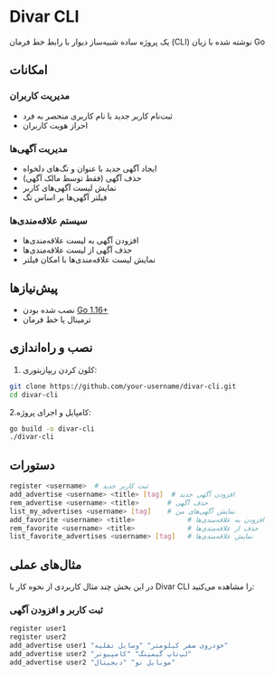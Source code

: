 # Divar CLI

یک پروژه ساده شبیه‌ساز دیوار با رابط خط فرمان (CLI) نوشته شده با زبان Go

## امکانات

### مدیریت کاربران
- ثبت‌نام کاربر جدید با نام کاربری منحصر به فرد
- احراز هویت کاربران

### مدیریت آگهی‌ها
- ایجاد آگهی جدید با عنوان و تگ‌های دلخواه
- حذف آگهی (فقط توسط مالک آگهی)
- نمایش لیست آگهی‌های کاربر
- فیلتر آگهی‌ها بر اساس تگ

### سیستم علاقه‌مندی‌ها
- افزودن آگهی به لیست علاقه‌مندی‌ها
- حذف آگهی از لیست علاقه‌مندی‌ها
- نمایش لیست علاقه‌مندی‌ها با امکان فیلتر

## پیش‌نیازها

- نصب شده بودن [Go 1.16+](https://golang.org/dl/)
- ترمینال یا خط فرمان

## نصب و راه‌اندازی

1. کلون کردن ریپازیتوری:

```bash
git clone https://github.com/your-username/divar-cli.git
cd divar-cli
```
2.کامپایل و اجرای پروژه: 
```bash
go build -o divar-cli
./divar-cli
```

## دستورات

```bash
register <username>  # ثبت کاربر جدید
add_advertise <username> <title> [tag]  # افزودن آگهی جدید
rem_advertise <username> <title>       # حذف آگهی
list_my_advertises <username> [tag]    # نمایش آگهی‌های من
add_favorite <username> <title>             # افزودن به علاقه‌مندی‌ها
rem_favorite <username> <title>             # حذف از علاقه‌مندی‌ها
list_favorite_advertises <username> [tag]   # نمایش علاقه‌مندی‌ها
```

## مثال‌های عملی

در این بخش چند مثال کاربردی از نحوه کار با Divar CLI را مشاهده می‌کنید:

### ثبت کاربر و افزودن آگهی
```bash
register user1
register user2
add_advertise user1 "خودروی صفر کیلومتر" "وسایل نقلیه"
add_advertise user2 "لپ‌تاپ گیمینگ" "کامپیوتر"
add_advertise user2 "موبایل نو" "دیجیتال"
```
